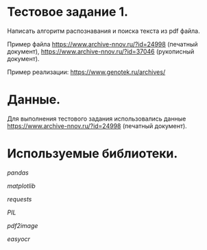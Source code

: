# Тестовое задание 1.

Написать алгоритм распознавания и поиска текста из pdf файла.

Пример файла https://www.archive-nnov.ru/?id=24998 (печатный документ), https://www.archive-nnov.ru/?id=37046 (рукописный документ).

Пример реализации: https://www.genotek.ru/archives/ 

# Данные.

Для выполнения тестового задания использовались данные https://www.archive-nnov.ru/?id=24998 (печатный документ).



# Используемые библиотеки.

*pandas*

*matplotlib*

*requests*

*PIL*

*pdf2image*

*easyocr*
